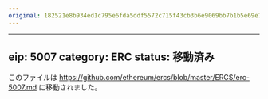 ```yaml
---
original: 182521e8b934ed1c795e6fda5ddf5572c715f43cb3b6e9069bb7b1b5e69e73b0
---
```


---
eip: 5007
category: ERC
status: 移動済み
---

このファイルは https://github.com/ethereum/ercs/blob/master/ERCS/erc-5007.md に移動されました。